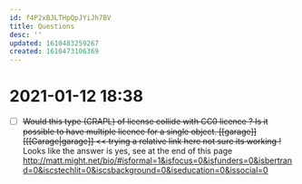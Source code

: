 ```yaml
---
id: f4P2xBJLTHpQpJYiJh7BV
title: Questions
desc: ''
updated: 1610483259267
created: 1610473106369
---
```



# 2021-01-12 18:38
- [ ]  ~~Would this type (CRAPL) of license collide with CC0 licence ? Is it possible to have multiple licence for a single object. [[garage]] [[[Garage|garage]] << trying a relative link here not sure its working !~~ Looks like the answer is yes, see at the end of this page http://matt.might.net/bio/#isformal=1&isfocus=0&isfunders=0&isbertrand=0&iscstechlit=0&iscsbackground=0&iseducation=0&issocial=0

